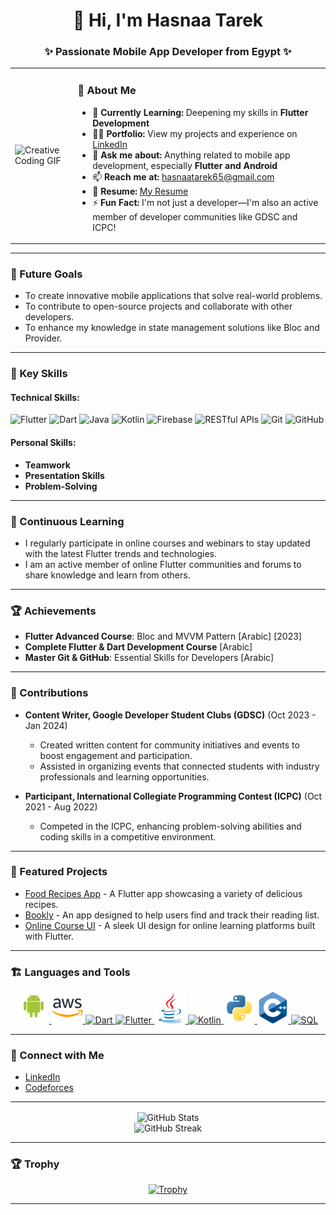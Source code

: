 <h1 align="center">👋 Hi, I'm Hasnaa Tarek</h1>
<h3 align="center">✨ Passionate Mobile App Developer from Egypt ✨</h3>

<p align="center">
  <table>
    <tr>
      <td>
        <img src="https://media.giphy.com/media/MJ2C7S7CXf2Qr17Zf9/giphy.gif" width="400" alt="Creative Coding GIF" />
      </td>
      <td>
        <div>
          <h3>🚀 About Me</h3>
          <ul>
            <li>🌱 <strong>Currently Learning:</strong> Deepening my skills in <strong>Flutter Development</strong></li>
            <li>👨‍💻 <strong>Portfolio:</strong> View my projects and experience on <a href="https://www.linkedin.com/in/hasnaa-tarek-48446924a/">LinkedIn</a></li>
            <li>💬 <strong>Ask me about:</strong> Anything related to mobile app development, especially <strong>Flutter and Android</strong></li>
            <li>📫 <strong>Reach me at:</strong> <a href="mailto:hasnaatarek65@gmail.com">hasnaatarek65@gmail.com</a></li>
            <li>📄 <strong>Resume:</strong> <a href="https://github.com/hasnaabhr/Resume/blob/main/Resume.pdf">My Resume</a></li>
            <li>⚡ <strong>Fun Fact:</strong> I'm not just a developer—I'm also an active member of developer communities like GDSC and ICPC!</li>
          </ul>
        </div>
      </td>
    </tr>
  </table>
</p>

---

### 🎯 Future Goals
- To create innovative mobile applications that solve real-world problems.
- To contribute to open-source projects and collaborate with other developers.
- To enhance my knowledge in state management solutions like Bloc and Provider.

---

### 🔑 Key Skills

#### Technical Skills:
<p align="left">
  <img src="https://img.icons8.com/color/48/000000/flutter.png" alt="Flutter" />
  <img src="https://img.icons8.com/color/48/000000/dart.png" alt="Dart" />
  <img src="https://img.icons8.com/color/48/000000/java-coffee-cup-logo.png" alt="Java" />
  <img src="https://img.icons8.com/color/48/000000/kotlin.png" alt="Kotlin" />
  <img src="https://img.icons8.com/color/48/000000/firebase.png" alt="Firebase" />
  <img src="https://img.icons8.com/color/48/000000/api.png" alt="RESTful APIs" />
  <img src="https://img.icons8.com/color/48/000000/git.png" alt="Git" />
  <img src="https://img.icons8.com/color/48/000000/github.png" alt="GitHub" />
</p>



#### Personal Skills:
- **Teamwork**
- **Presentation Skills**
- **Problem-Solving**

---

### 📖 Continuous Learning
- I regularly participate in online courses and webinars to stay updated with the latest Flutter trends and technologies.
- I am an active member of online Flutter communities and forums to share knowledge and learn from others.

---

### 🏆 Achievements
- **Flutter Advanced Course**: Bloc and MVVM Pattern [Arabic] [2023]  
- **Complete Flutter & Dart Development Course** [Arabic]  
- **Master Git & GitHub**: Essential Skills for Developers [Arabic]  

---

### 🤝 Contributions
- **Content Writer, Google Developer Student Clubs (GDSC)** (Oct 2023 - Jan 2024)  
  - Created written content for community initiatives and events to boost engagement and participation.  
  - Assisted in organizing events that connected students with industry professionals and learning opportunities.  

- **Participant, International Collegiate Programming Contest (ICPC)** (Oct 2021 - Aug 2022)  
  - Competed in the ICPC, enhancing problem-solving abilities and coding skills in a competitive environment.  

---

### 🌟 Featured Projects
- [Food Recipes App](https://github.com/hasnaabhr/Food_Recipes) - A Flutter app showcasing a variety of delicious recipes.
- [Bookly](https://github.com/hasnaabhr/bookly) - An app designed to help users find and track their reading list.
- [Online Course UI](https://github.com/hasnaabhr/OnlineCourse_UI) - A sleek UI design for online learning platforms built with Flutter.

---

### 🏗 Languages and Tools
<p align="center">
  <a href="https://developer.android.com" target="_blank" rel="noreferrer"> <img src="https://raw.githubusercontent.com/devicons/devicon/master/icons/android/android-original-wordmark.svg" alt="Android" width="50" height="50"/> </a> 
  <a href="https://aws.amazon.com" target="_blank" rel="noreferrer"> <img src="https://raw.githubusercontent.com/devicons/devicon/master/icons/amazonwebservices/amazonwebservices-original-wordmark.svg" alt="AWS" width="50" height="50"/> </a> 
  <a href="https://dart.dev" target="_blank" rel="noreferrer"> <img src="https://www.vectorlogo.zone/logos/dartlang/dartlang-icon.svg" alt="Dart" width="50" height="50"/> </a> 
  <a href="https://flutter.dev" target="_blank" rel="noreferrer"> <img src="https://www.vectorlogo.zone/logos/flutterio/flutterio-icon.svg" alt="Flutter" width="50" height="50"/> </a> 
  <a href="https://www.java.com" target="_blank" rel="noreferrer"> <img src="https://raw.githubusercontent.com/devicons/devicon/master/icons/java/java-original.svg" alt="Java" width="50" height="50"/> </a> 
  <a href="https://kotlinlang.org" target="_blank" rel="noreferrer"> <img src="https://www.vectorlogo.zone/logos/kotlinlang/kotlinlang-icon.svg" alt="Kotlin" width="50" height="50"/> </a> 
  <a href="https://www.python.org" target="_blank" rel="noreferrer"> <img src="https://raw.githubusercontent.com/devicons/devicon/master/icons/python/python-original.svg" alt="Python" width="50" height="50"/> </a> 
  <a href="https://www.w3schools.com/cpp/" target="_blank" rel="noreferrer"> <img src="https://raw.githubusercontent.com/devicons/devicon/master/icons/cplusplus/cplusplus-original.svg" alt="C++" width="50" height="50"/> </a>
  <a href="https://www.microsoft.com/en-us/sql-server" target="_blank" rel="noreferrer"> <img src="https://www.svgrepo.com/show/303229/microsoft-sql-server-logo.svg" alt="SQL" width="50" height="50"/> </a>
</p>

---

### 📱 Connect with Me
- [LinkedIn](https://www.linkedin.com/in/hasnaa-tarek-48446924a/)  
- [Codeforces](https://codeforces.com/profile/Hasnaa_Bhr) 


---

<div align="center">
  <img align="center" src="https://github-readme-stats.vercel.app/api?username=hasnaabhr&show_icons=true&theme=radical" alt="GitHub Stats" />
</div>

<div align="center">
  <img src="https://github-readme-streak-stats.herokuapp.com/?user=hasnaabhr&theme=radical" alt="GitHub Streak" />
</div>

---






### 🏆 Trophy
<div align="center">
  <a href="https://github.com/ryo-ma/github-profile-trophy">
    <img src="https://github-profile-trophy.vercel.app/?username=hasnaabhr&theme=radical" alt="Trophy" />
  </a>
</div>

---
